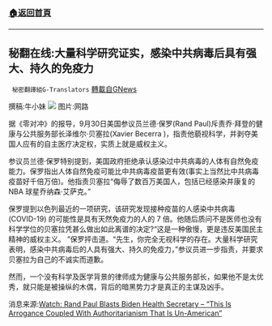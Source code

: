###  [:house:返回首頁](https://github.com/ourhimalayas/txt)
---


## 秘翻在线:大量科学研究证实，感染中共病毒后具有强大、持久的免疫力
` 秘密翻譯組G-Translators` [轉載自GNews](https://gnews.org/zh-hans/1567230/)

撰稿:牛小妹
![](https://assets.gnews.org/wp-content/uploads/2021/10/epa-1-scaled.jpg)
图片:网路

据《零对冲》的报导，9月30日美国参议员兰德·保罗(Rand Paul)斥责乔·拜登的健康与公共服务部长泽维尔·贝塞拉(Xavier Becerra )，指责他藐视科学，并剥夺美国人应有的自主医疗决定权，实质上就是威权主义。

参议员兰德·保罗特别提到，美国政府拒绝承认感染过中共病毒的人体有自然免疫能力。保罗指出人体自然免疫可能比中共病毒疫苗更有效(事实上当然比中共病毒疫苗好千倍万倍)。他指责贝塞拉“侮辱了数百万美国人，包括已经感染并康复的 NBA 球星乔纳森·艾萨克。”

保罗提到以色列最近的一项研究，该研究发现接种疫苗的人感染中共病毒 (COVID-19) 的可能性是具有天然免疫力的人的 7 倍。他随后质问不是医师也没有科学学位的贝塞拉凭甚么做出如此离谱的决定?“这是一种傲慢，更是违反美国民主精神的威权主义。 ”保罗抨击道。“先生，你完全无视科学的存在。大量科学研究表明，感染中共病毒后的人具有强大、持久的免疫力，”参议员进一步指责，并要求贝塞拉为自己的不诚实而道歉。

然而，一个没有科学及医学背景的律师成为健康与公共服务部长，如果他不是太优秀，就只能是被操纵的木偶，背后的暗黑势力才是真正的主谋及凶手。

消息来源:[Watch: Rand Paul Blasts Biden Health Secretary – “This Is Arrogance Coupled With Authoritarianism That Is Un-American”](Rand%20Paul%20Blasts%20Biden%20Health%20Secretary%20-%20&quot;This%20Is%20Arrogance%20Coupled%20With%20Authoritarianism%20That%20Is%20Un-American&quot;)
